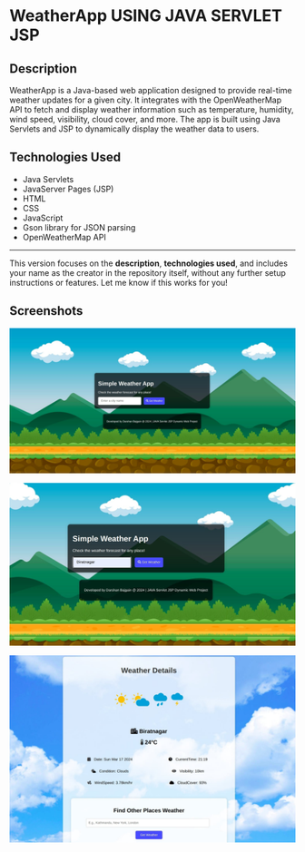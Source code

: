 # WeatherApp USING JAVA SERVLET JSP

## Description
WeatherApp is a Java-based web application designed to provide real-time weather updates for a given city. It integrates with the OpenWeatherMap API to fetch and display weather information such as temperature, humidity, wind speed, visibility, cloud cover, and more. The app is built using Java Servlets and JSP to dynamically display the weather data to users.

## Technologies Used
- Java Servlets
- JavaServer Pages (JSP)
- HTML
- CSS
- JavaScript
- Gson library for JSON parsing
- OpenWeatherMap API

---

This version focuses on the **description**, **technologies used**, and includes your name as the creator in the repository itself, without any further setup instructions or features. Let me know if this works for you!

## Screenshots
![WeatherApp Screenshot](screenshots/1l.jpeg)

![WeatherApp Screenshot](screenshots/2l.jpeg)

![WeatherApp Screenshot](screenshots/3s.jpeg)


